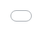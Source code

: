 ```yaml
---
layout: post
title: "팬들과 네티즌들에 따르면 최고의 보컬 라인을 가진 K-pop 그룹들"
author: "undefined"
thumbnail: "https://www.allkpop.com/upload/2021/02/content/091246/thumb/1612892791-nct17.jpg"
tags: 
---
```



![image](https://www.allkpop.com/upload/2021/02/content/091246/1612892791-nct17.jpg)

어떤 K-POP 그룹이 보컬 분야에서 최고인가요? 여기 팬들과 네티즌들에 따르면 최고의 보컬 라인을 가진 15개의 K-POP 그룹이 있다.

15. EXID의 솔지와 혜린

솔지는 노래의 전설일 뿐만 아니라, 동료들의 보컬 트레이너이기도 합니다. 혜린으로 치면 낮고 높은 레지스터가 팬들의 사랑을 받고 있다.


<div class="video_wrapper" style="padding-top: 56.25%;">
    <iframe style="width: 100%; height: 100%; position: absolute; top: 0px; left: 0px;" src="//www.youtube.com/embed/EsJ6HXZvL3U" frameborder="0" allowfullscreen="" width="100%" height="100%"></iframe>
</div>



<div class="video_wrapper" style="padding-top: 56.25%;">
    <iframe style="width: 100%; height: 100%; position: absolute; top: 0px; left: 0px;" src="//www.youtube.com/embed/NX25qQhGSEc" frameborder="0" allowfullscreen="" width="100%" height="100%"></iframe>
</div>


14. DAY6
팬들의 말에 따르면, 데이식스 멤버들은 모두 아름다운 목소리를 가지고 있기 때문에 모두 보컬이라고 한다. 그들은 장르를 따르지 않고 그들만의 장르를 창조합니다. 그들은 다른 종류의 보컬을 가지고 있었지만, 그들이 그들의 악기와 함께 함께 노래를 부를 때, 여러분은 분명 감정에 휩싸이는 자신을 발견할 것입니다.


<div class="video_wrapper" style="padding-top: 56.25%;">
    <iframe style="width: 100%; height: 100%; position: absolute; top: 0px; left: 0px;" src="//www.youtube.com/embed/BS7tz2rAOSA" frameborder="0" allowfullscreen="" width="100%" height="100%"></iframe>
</div>


13. 하이라이트
비록 요섭의 목소리가 표준이지만, 동운, 두준, 기광의 보컬이 음악계를 뒤흔들고 있다는 것은 비밀이 아니다!


<div class="video_wrapper" style="padding-top: 56.25%;">
    <iframe style="width: 100%; height: 100%; position: absolute; top: 0px; left: 0px;" src="//www.youtube.com/embed/1kcwvcbO8MI" frameborder="0" allowfullscreen="" width="100%" height="100%"></iframe>
</div>


12. 씨스타 소유와 효린
노래하는 괴물 얘기가 나와서 말인데 소유와 효린은 여름 퀸즈일 뿐만 아니라 보컬 퀸이기도 해요! 이들은 노래 전문성 때문에 노래 면에서 후배 K-pop 아이돌들의 존경과 롤모델을 받고 있다.


<div class="video_wrapper" style="padding-top: 56.25%;">
    <iframe style="width: 100%; height: 100%; position: absolute; top: 0px; left: 0px;" src="//www.youtube.com/embed/_1pLhdWe2xo" frameborder="0" allowfullscreen="" width="100%" height="100%"></iframe>
</div>


11. 세븐틴 보컬팀
SEVENTEEN 보컬팀이 노래를 제일 잘해요. 그들은 가수일 뿐만 아니라, 그들의 노래를 작곡하고 작곡하기도 합니다. 사실, 멤버들은 서로 완벽하게 어울려서 그들의 목소리를 듣는 것에 싫증날 수 없습니다.


<div class="video_wrapper" style="padding-top: 56.25%;">
    <iframe style="width: 100%; height: 100%; position: absolute; top: 0px; left: 0px;" src="//www.youtube.com/embed/YfT7Zu-HF28" frameborder="0" allowfullscreen="" width="100%" height="100%"></iframe>
</div>


10. 갓세븐 영재, JB, 진영
영재, 재범, 그리고 진영의 보컬이 최고예요. 이들은 함께 노래를 부를 때 1급 사운드를 내는 특정한 성악 색깔을 가지고 있다.


<div class="video_wrapper" style="padding-top: 56.25%;">
    <iframe style="width: 100%; height: 100%; position: absolute; top: 0px; left: 0px;" src="//www.youtube.com/embed/AQA3fVuXukQ" frameborder="0" allowfullscreen="" width="100%" height="100%"></iframe>
</div>


9. JYJ
JYJ 보컬 라인은 정말로 K-pop의 가장 상징적이거나 전설적인 3인조 중 하나이다. 어떤 말로도, 단지 인정과 박수만이 그들의 조화와 목소리의 완벽함을 정당화할 수 없다.


<div class="video_wrapper" style="padding-top: 56.25%;">
    <iframe style="width: 100%; height: 100%; position: absolute; top: 0px; left: 0px;" src="//www.youtube.com/embed/6LvclLE6TOI" frameborder="0" allowfullscreen="" width="100%" height="100%"></iframe>
</div>


8. NCTU의 홈 라인, 텐, 재현

NCT U의 홈은 NCT의 메인 보컬리스트 7명이 발라드 곡을 부르는데 완벽한 라인업이다. 텐과 제현 역시 남자답고 안정된 목소리를 가진 훌륭한 보컬리스트다.


<div class="video_wrapper" style="padding-top: 56.25%;">
    <iframe style="width: 100%; height: 100%; position: absolute; top: 0px; left: 0px;" src="//www.youtube.com/embed/xEKlhTV2HYI" frameborder="0" allowfullscreen="" width="100%" height="100%"></iframe>
</div>



<div class="video_wrapper" style="padding-top: 56.25%;">
    <iframe style="width: 100%; height: 100%; position: absolute; top: 0px; left: 0px;" src="//www.youtube.com/embed/e5i7QeDAMPk" frameborder="0" allowfullscreen="" width="100%" height="100%"></iframe>
</div>



<div class="video_wrapper" style="padding-top: 56.25%;">
    <iframe style="width: 100%; height: 100%; position: absolute; top: 0px; left: 0px;" src="//www.youtube.com/embed/VM-g_bkFdzo" frameborder="0" allowfullscreen="" width="100%" height="100%"></iframe>
</div>


7. 레드벨벳 웬디, 슬기, 조이
레드벨벳은 선천적으로 다재다능한 그룹이에요! 웬디의 목소리는 그것이 얼마나 국제적인 수준인지 묘사하기 위해 말이 필요 없고, 조이의 목소리는 귀에 들리는 음악이다! 메인 댄서인 슬기도 메인보컬로 합격할 수 있다는 것을 믿을 수 있나요?


<div class="video_wrapper" style="padding-top: 56.25%;">
    <iframe style="width: 100%; height: 100%; position: absolute; top: 0px; left: 0px;" src="//www.youtube.com/embed/rxh8l62zT1M" frameborder="0" allowfullscreen="" width="100%" height="100%"></iframe>
</div>


6. 엑소 디오, 첸, 백현, 시우민
이 보컬라인은 절대 안 틀려요! OST의 왕들, 어떤 장르에서든 그들의 목소리는 단연 최고입니다! 시우민의 목소리가 얼마나 장관인지도 언급할 수 있을까요?


<div class="video_wrapper" style="padding-top: 56.25%;">
    <iframe style="width: 100%; height: 100%; position: absolute; top: 0px; left: 0px;" src="//www.youtube.com/embed/j2aQ_NqeTNw" frameborder="0" allowfullscreen="" width="100%" height="100%"></iframe>
</div>



<div class="video_wrapper" style="padding-top: 56.25%;">
    <iframe style="width: 100%; height: 100%; position: absolute; top: 0px; left: 0px;" src="//www.youtube.com/embed/3jMa3EgZZwg" frameborder="0" allowfullscreen="" width="100%" height="100%"></iframe>
</div>


5. BTOB 은광, 창섭, 성재, 현식
BtoB의 보컬 라인은 정말 최고의 티어이다. 팬들의 말에 따르면, 네 멤버의 목소리는 그들의 웅장한 하모니는 말할 것도 없고, 여러분이 짊어질 다양한 편안함과 감정을 가져다 줄 수 있다고 한다.


<div class="video_wrapper" style="padding-top: 56.25%;">
    <iframe style="width: 100%; height: 100%; position: absolute; top: 0px; left: 0px;" src="//www.youtube.com/embed/1syL_2h5Dj8" frameborder="0" allowfullscreen="" width="100%" height="100%"></iframe>
</div>


4. 마마무
마마무의 보컬 라인은 놀랍게도 네 명의 멤버들 모두입니다. 음, 여러분은 정말로 그들이 노래하는 것을 들었을 때 그 중에서 누가 가장 좋은 보컬을 가지고 있는지 선택할 수 있나요?


<div class="video_wrapper" style="padding-top: 56.25%;">
    <iframe style="width: 100%; height: 100%; position: absolute; top: 0px; left: 0px;" src="//www.youtube.com/embed/jFDNt54IsO4" frameborder="0" allowfullscreen="" width="100%" height="100%"></iframe>
</div>


3. 샤이니
샤이니는 깊으면서도 감미롭고 부드러운 목소리로 민호를 포함한 보컬 그룹으로서 고음에도 도달할 수 있다. 하지만 알려진 보컬 라인은 온유, 고 종현, 태민인데 발라드를 들으면 정말 가슴속에 파고드는 놀라운 노래 실력으로 인해 잘 알려져 있다. 하지만, 그들이 공연을 할 때마다 그의 목소리의 향신료 때문에 키도 더해진다.


<div class="video_wrapper" style="padding-top: 56.25%;">
    <iframe style="width: 100%; height: 100%; position: absolute; top: 0px; left: 0px;" src="//www.youtube.com/embed/h3i_yVMsAiY" frameborder="0" allowfullscreen="" width="100%" height="100%"></iframe>
</div>


2. 소녀시대

소녀시대는 공연히 네이션스 걸 그룹으로 불리지 않는다. 소녀시대 멤버는 모두 보컬리스트로 서브, 리드, 메인 등으로 분류할 수 있다. 메인보컬 태연과 같은 수준이 아닌 멤버들도 있지만 함께 노래를 부를 때는 신성한 존재다.


<div class="video_wrapper" style="padding-top: 56.25%;">
    <iframe style="width: 100%; height: 100%; position: absolute; top: 0px; left: 0px;" src="//www.youtube.com/embed/O_ZUmMzP5ts" frameborder="0" allowfullscreen="" width="100%" height="100%"></iframe>
</div>



<div class="video_wrapper" style="padding-top: 56.25%;">
    <iframe style="width: 100%; height: 100%; position: absolute; top: 0px; left: 0px;" src="//www.youtube.com/embed/_nnaV42cKn0" frameborder="0" allowfullscreen="" width="100%" height="100%"></iframe>
</div>


1. 슈퍼주니어 규현, 예성, 려욱
이 그룹은 정말로 가장 상징적인 보컬 라인 중 하나입니다! 유명한 보컬 서브 유닛 K.R.Y는 독특하고 다른 스타일의 노래를 가지고 있지만, 그들의 혼합된 보컬 능력은 특히 그들이 발라드 곡들을 벨로잉하고 있다면 죽어버릴 것이다.


<div class="video_wrapper" style="padding-top: 56.25%;">
    <iframe style="width: 100%; height: 100%; position: absolute; top: 0px; left: 0px;" src="//www.youtube.com/embed/n0LZmB2UjxA" frameborder="0" allowfullscreen="" width="100%" height="100%"></iframe>
</div>
